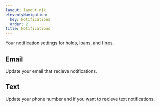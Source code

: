 ```yaml
---
layout: layout.njk
eleventyNavigation:
  key: Notifications
  order: 2
title: Notifications
---
```


Your notification settings for holds, loans, and fines.

## Email

Update your email that recieve notifications.

## Text

Update your phone number and if you want to recieve text notifications.
